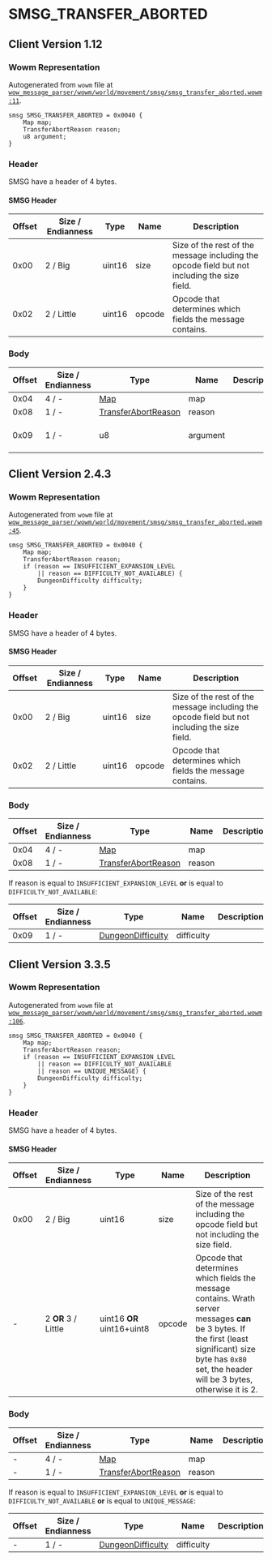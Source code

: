 # SMSG_TRANSFER_ABORTED

## Client Version 1.12

### Wowm Representation

Autogenerated from `wowm` file at [`wow_message_parser/wowm/world/movement/smsg/smsg_transfer_aborted.wowm:11`](https://github.com/gtker/wow_messages/tree/main/wow_message_parser/wowm/world/movement/smsg/smsg_transfer_aborted.wowm#L11).
```rust,ignore
smsg SMSG_TRANSFER_ABORTED = 0x0040 {
    Map map;
    TransferAbortReason reason;
    u8 argument;
}
```
### Header

SMSG have a header of 4 bytes.

#### SMSG Header

| Offset | Size / Endianness | Type   | Name   | Description |
| ------ | ----------------- | ------ | ------ | ----------- |
| 0x00   | 2 / Big           | uint16 | size   | Size of the rest of the message including the opcode field but not including the size field.|
| 0x02   | 2 / Little        | uint16 | opcode | Opcode that determines which fields the message contains.|

### Body

| Offset | Size / Endianness | Type | Name | Description | Comment |
| ------ | ----------------- | ---- | ---- | ----------- | ------- |
| 0x04 | 4 / - | [Map](map.md) | map |  |  |
| 0x08 | 1 / - | [TransferAbortReason](transferabortreason.md) | reason |  |  |
| 0x09 | 1 / - | u8 | argument |  | Possibly not needed. |

## Client Version 2.4.3

### Wowm Representation

Autogenerated from `wowm` file at [`wow_message_parser/wowm/world/movement/smsg/smsg_transfer_aborted.wowm:45`](https://github.com/gtker/wow_messages/tree/main/wow_message_parser/wowm/world/movement/smsg/smsg_transfer_aborted.wowm#L45).
```rust,ignore
smsg SMSG_TRANSFER_ABORTED = 0x0040 {
    Map map;
    TransferAbortReason reason;
    if (reason == INSUFFICIENT_EXPANSION_LEVEL
        || reason == DIFFICULTY_NOT_AVAILABLE) {
        DungeonDifficulty difficulty;
    }
}
```
### Header

SMSG have a header of 4 bytes.

#### SMSG Header

| Offset | Size / Endianness | Type   | Name   | Description |
| ------ | ----------------- | ------ | ------ | ----------- |
| 0x00   | 2 / Big           | uint16 | size   | Size of the rest of the message including the opcode field but not including the size field.|
| 0x02   | 2 / Little        | uint16 | opcode | Opcode that determines which fields the message contains.|

### Body

| Offset | Size / Endianness | Type | Name | Description | Comment |
| ------ | ----------------- | ---- | ---- | ----------- | ------- |
| 0x04 | 4 / - | [Map](map.md) | map |  |  |
| 0x08 | 1 / - | [TransferAbortReason](transferabortreason.md) | reason |  |  |

If reason is equal to `INSUFFICIENT_EXPANSION_LEVEL` **or** 
is equal to `DIFFICULTY_NOT_AVAILABLE`:

| Offset | Size / Endianness | Type | Name | Description | Comment |
| ------ | ----------------- | ---- | ---- | ----------- | ------- |
| 0x09 | 1 / - | [DungeonDifficulty](dungeondifficulty.md) | difficulty |  |  |

## Client Version 3.3.5

### Wowm Representation

Autogenerated from `wowm` file at [`wow_message_parser/wowm/world/movement/smsg/smsg_transfer_aborted.wowm:106`](https://github.com/gtker/wow_messages/tree/main/wow_message_parser/wowm/world/movement/smsg/smsg_transfer_aborted.wowm#L106).
```rust,ignore
smsg SMSG_TRANSFER_ABORTED = 0x0040 {
    Map map;
    TransferAbortReason reason;
    if (reason == INSUFFICIENT_EXPANSION_LEVEL
        || reason == DIFFICULTY_NOT_AVAILABLE
        || reason == UNIQUE_MESSAGE) {
        DungeonDifficulty difficulty;
    }
}
```
### Header

SMSG have a header of 4 bytes.

#### SMSG Header

| Offset | Size / Endianness | Type   | Name   | Description |
| ------ | ----------------- | ------ | ------ | ----------- |
| 0x00   | 2 / Big           | uint16 | size   | Size of the rest of the message including the opcode field but not including the size field.|
| -      | 2 **OR** 3 / Little| uint16 **OR** uint16+uint8 | opcode | Opcode that determines which fields the message contains. Wrath server messages **can** be 3 bytes. If the first (least significant) size byte has `0x80` set, the header will be 3 bytes, otherwise it is 2. |

### Body

| Offset | Size / Endianness | Type | Name | Description | Comment |
| ------ | ----------------- | ---- | ---- | ----------- | ------- |
| - | 4 / - | [Map](map.md) | map |  |  |
| - | 1 / - | [TransferAbortReason](transferabortreason.md) | reason |  |  |

If reason is equal to `INSUFFICIENT_EXPANSION_LEVEL` **or** 
is equal to `DIFFICULTY_NOT_AVAILABLE` **or** 
is equal to `UNIQUE_MESSAGE`:

| Offset | Size / Endianness | Type | Name | Description | Comment |
| ------ | ----------------- | ---- | ---- | ----------- | ------- |
| - | 1 / - | [DungeonDifficulty](dungeondifficulty.md) | difficulty |  |  |

